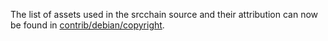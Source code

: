 The list of assets used in the srcchain source and their attribution can now be found in [contrib/debian/copyright](../contrib/debian/copyright).
